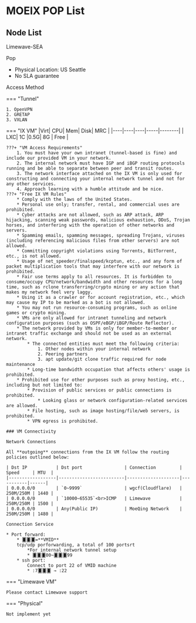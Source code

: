 # MOEIX POP List

## Node List

Limewave-SEA

Pop
    
* Physical Location: US Seattle
* No SLA guarantee

Access Method

=== "Tunnel"

    1. OpenVPN
    2. GRETAP
    3. VXLAN

=== "IX VM"
    |Virt| CPU| Mem| Disk| MRC    |
    |----|----|----|-----|--------|
    | LXC| 1C |0.5G| 8G  | Free   |

    ???+ "VM Access Requirements"
        1. You must have your own intranet (tunnel-based is fine) and include our provided VM in your network.
        2. The internal network must have IGP and iBGP routing protocols running and be able to separate between peer and transit routes.
        3. The network interface attached on the IX VM is only used for constructing and connecting your internal network tunnel and not for any other services.
        4. Approach learning with a humble attitude and be nice.
    ???+ "Free IX VM Rules"
        * Comply with the laws of the United States.
        * Personal use only; transfer, rental, and commercial uses are prohibited.
        * Cyber attacks are not allowed, such as ARP attack, ARP hijacking, scanning weak passwords, malicious exhaustion, DDoS, Trojan horses, and interfering with the operation of other networks and servers.
        * Spamming emails, spamming messages, spreading Trojans, viruses (including referencing malicious files from other servers) are not allowed.
        * Committing copyright violations using Torrents, BitTorrent, etc., is not allowed.
        * Usage of net_speeder/finalspeed/kcptun, etc., and any form of packet multiplication tools that may interfere with our network is prohibited.
        * Fair use terms apply to all resources. It is forbidden to consume/occupy CPU/network/bandwidth and other resources for a long time, such as rclone transferring/crypto mining or any action that makes my network feel very laggy.
        * Using it as a crawler or for account registration, etc., which may cause my IP to be marked as a bot is not allowed.
        * You may not run resource-consuming programs, such as online games or crypto mining.
        * VMs are only allowed for intranet tunneling and network configuration purposes (such as OSPF/eBGP/iBGP/Route Reflector).
        * The network provided by VMs is only for member-to-member or intranet traffic exchange and should not be used as an external network.
            * The connected entities must meet the following criteria:
                1. Other nodes within your internal network
                2. Peering partners
                3. apt update/git clone traffic required for node maintenance
            * Long-time bandwidth occupation that affects others' usage is prohibited.
        * Prohibited use for other purposes such as proxy hosting, etc., including but not limited to:
            * Provision of public services or public connections is prohibited.
                * Looking glass or network configuration-related services are allowed.
            * File hosting, such as image hosting/file/web servers, is prohibited.
            * VPN egress is prohibited.
            
    ### VM Connectivity
    
    Network Connections
    
    All **outgoing** connections from the IX VM follow the routing policies outlined below:
    
    | Dst IP           | Dst port                | Connection         | Speed     | MTU  |
    |------------------|-------------------------|--------------------|-----------|------|
    | 0.0.0.0/0        | `0~9999`                | wgcf(Cloudflare)   | 250M/250M | 1440 |
    | 0.0.0.0/0        | `10000~65535`<br>ICMP   | Limewave           | 250M/250M | 1500 |
    | 0.0.0.0/0        | Any(Public IP)          | MoeQing Network    | 250M/250M | 1480 |
    
    Connection Service  
    
    * Port forward:
        * 🂠🂠🂠=**VMID**
        tcp/udp porforwarding, a total of 100 portsrt
            *For internal network tunnel setup  
            * 🂠🂠🂠00~🂠🂠🂠99
        * ssh port:
            Connect to port 22 of VMID machine
            * :7🂠🂠🂠 → :22

=== "Limewave VM"

    Please contact Limewave support
    
=== "Physical"

    Not implement yet


